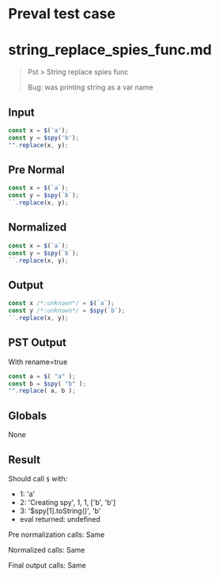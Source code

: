 # Preval test case

# string_replace_spies_func.md

> Pst > String replace spies func
>
> Bug: was printing string as a var name

## Input

`````js filename=intro
const x = $('a');
const y = $spy('b');
"".replace(x, y);
`````

## Pre Normal


`````js filename=intro
const x = $(`a`);
const y = $spy(`b`);
``.replace(x, y);
`````

## Normalized


`````js filename=intro
const x = $(`a`);
const y = $spy(`b`);
``.replace(x, y);
`````

## Output


`````js filename=intro
const x /*:unknown*/ = $(`a`);
const y /*:unknown*/ = $spy(`b`);
``.replace(x, y);
`````

## PST Output

With rename=true

`````js filename=intro
const a = $( "a" );
const b = $spy( "b" );
"".replace( a, b );
`````

## Globals

None

## Result

Should call `$` with:
 - 1: 'a'
 - 2: 'Creating spy', 1, 1, ['b', 'b']
 - 3: '$spy[1].toString()', 'b'
 - eval returned: undefined

Pre normalization calls: Same

Normalized calls: Same

Final output calls: Same
